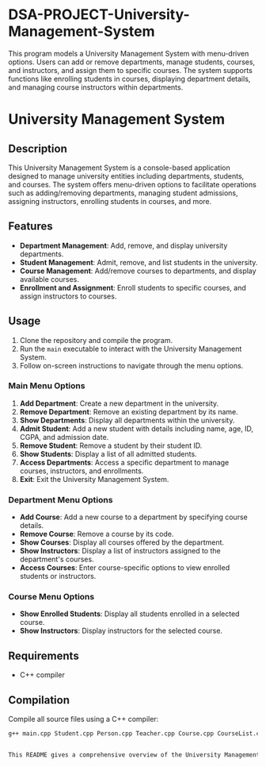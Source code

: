 # DSA-PROJECT-University-Management-System
This program models a University Management System with menu-driven options. Users can add or remove departments, manage students, courses, and instructors, and assign them to specific courses. The system supports functions like enrolling students in courses, displaying department details, and managing course instructors within departments.
# University Management System

## Description
This University Management System is a console-based application designed to manage university entities including departments, students, and courses. The system offers menu-driven options to facilitate operations such as adding/removing departments, managing student admissions, assigning instructors, enrolling students in courses, and more.

## Features
- **Department Management**: Add, remove, and display university departments.
- **Student Management**: Admit, remove, and list students in the university.
- **Course Management**: Add/remove courses to departments, and display available courses.
- **Enrollment and Assignment**: Enroll students to specific courses, and assign instructors to courses.

## Usage
1. Clone the repository and compile the program.
2. Run the `main` executable to interact with the University Management System.
3. Follow on-screen instructions to navigate through the menu options.

### Main Menu Options
1. **Add Department**: Create a new department in the university.
2. **Remove Department**: Remove an existing department by its name.
3. **Show Departments**: Display all departments within the university.
4. **Admit Student**: Add a new student with details including name, age, ID, CGPA, and admission date.
5. **Remove Student**: Remove a student by their student ID.
6. **Show Students**: Display a list of all admitted students.
7. **Access Departments**: Access a specific department to manage courses, instructors, and enrollments.
0. **Exit**: Exit the University Management System.

### Department Menu Options
- **Add Course**: Add a new course to a department by specifying course details.
- **Remove Course**: Remove a course by its code.
- **Show Courses**: Display all courses offered by the department.
- **Show Instructors**: Display a list of instructors assigned to the department's courses.
- **Access Courses**: Enter course-specific options to view enrolled students or instructors.

### Course Menu Options
- **Show Enrolled Students**: Display all students enrolled in a selected course.
- **Show Instructors**: Display instructors for the selected course.

## Requirements
- C++ compiler

## Compilation
Compile all source files using a C++ compiler:
```bash
g++ main.cpp Student.cpp Person.cpp Teacher.cpp Course.cpp CourseList.cpp StudentList.cpp StudentQueue.cpp Department.cpp University.cpp -o UniversityManagementSystem


This README gives a comprehensive overview of the University Management System program, detailing its purpose, features, usage, and instructions for compiling and running the program.

